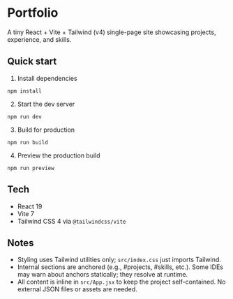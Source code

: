 # Portfolio

A tiny React + Vite + Tailwind (v4) single-page site showcasing projects, experience, and skills.

## Quick start

1) Install dependencies

```
npm install
```

2) Start the dev server

```
npm run dev
```

3) Build for production

```
npm run build
```

4) Preview the production build

```
npm run preview
```

## Tech
- React 19
- Vite 7
- Tailwind CSS 4 via `@tailwindcss/vite`

## Notes
- Styling uses Tailwind utilities only; `src/index.css` just imports Tailwind.
- Internal sections are anchored (e.g., #projects, #skills, etc.). Some IDEs may warn about anchors statically; they resolve at runtime.
- All content is inline in `src/App.jsx` to keep the project self-contained. No external JSON files or assets are needed.
